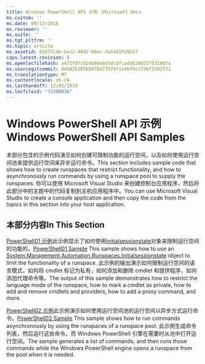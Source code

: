 ```yaml
---
title: Windows PowerShell API 示例 |Microsoft Docs
ms.custom: ''
ms.date: 09/13/2016
ms.reviewer: ''
ms.suite: ''
ms.tgt_pltfrm: ''
ms.topic: article
ms.assetid: 82df2cde-ba12-46d2-b6ec-da5455fd9b57
caps.latest.revision: 8
ms.openlocfilehash: a472f07cb24b0de8e5dcdfcaddd2802575318d7a
ms.sourcegitcommit: debd2b38fb8070a7357bf1a4bf9cc736f3702f31
ms.translationtype: MT
ms.contentlocale: zh-CN
ms.lasthandoff: 12/05/2019
ms.locfileid: "72360836"
---
```

# <a name="windows-powershell-api-samples"></a><span data-ttu-id="80bfc-102">Windows PowerShell API 示例</span><span class="sxs-lookup"><span data-stu-id="80bfc-102">Windows PowerShell API Samples</span></span>

<span data-ttu-id="80bfc-103">本部分包含的示例代码演示如何创建可限制功能的运行空间，以及如何使用运行空间池来提供运行空间来异步运行命令。</span><span class="sxs-lookup"><span data-stu-id="80bfc-103">This section includes sample code that shows how to create runspaces that restrict functionality, and how to asynchronously run commands by using a runspace pool to supply the runspaces.</span></span> <span data-ttu-id="80bfc-104">你可以使用 Microsoft Visual Studio 来创建控制台应用程序，然后将此部分中的主题中的代码复制到主机应用程序中。</span><span class="sxs-lookup"><span data-stu-id="80bfc-104">You can use Microsoft Visual Studio to create a console application and then copy the code from the topics in this section into your host application.</span></span>

## <a name="in-this-section"></a><span data-ttu-id="80bfc-105">本部分内容</span><span class="sxs-lookup"><span data-stu-id="80bfc-105">In This Section</span></span>

<span data-ttu-id="80bfc-106">[PowerShell01 示例](./windows-powershell01-sample.md)此示例显示了如何使用[Initialsessionstate](/dotnet/api/System.Management.Automation.Runspaces.InitialSessionState)对象来限制运行空间的功能的。</span><span class="sxs-lookup"><span data-stu-id="80bfc-106">[PowerShell01 Sample](./windows-powershell01-sample.md) This sample shows how to use an [System.Management.Automation.Runspaces.Initialsessionstate](/dotnet/api/System.Management.Automation.Runspaces.InitialSessionState) object to limit the functionality of a runspace.</span></span> <span data-ttu-id="80bfc-107">此示例的输出演示如何限制运行空间的语言模式，如何将 cmdlet 标记为私有，如何添加和删除 cmdlet 和提供程序，如何添加代理命令等。</span><span class="sxs-lookup"><span data-stu-id="80bfc-107">The output of this sample demonstrates how to restrict the language mode of the runspace, how to mark a cmdlet as private, how to add and remove cmdlets and providers, how to add a proxy command, and more.</span></span>

<span data-ttu-id="80bfc-108">[PowerShell02 示例](./windows-powershell02-sample.md)此示例演示如何使用运行空间池的运行空间以异步方式运行命令。</span><span class="sxs-lookup"><span data-stu-id="80bfc-108">[PowerShell02 Sample](./windows-powershell02-sample.md) This sample shows how to run commands asynchronously by using the runspaces of a runspace pool.</span></span> <span data-ttu-id="80bfc-109">此示例生成命令列表，然后运行这些命令，而 Windows PowerShell 引擎在需要时从池中打开运行空间。</span><span class="sxs-lookup"><span data-stu-id="80bfc-109">The sample generates a list of commands, and then runs those commands while the Windows PowerShell engine opens a runspace from the pool when it is needed.</span></span>
